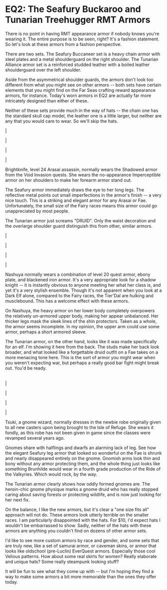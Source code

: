 # EQ2: The Seafury Buckaroo and Tunarian Treehugger RMT Armors

There is no point in having RMT appearance armor if nobody knows you're wearing it. The entire purpose is to be seen, right? It's a fashion statement. So let's look at these armors from a fashion perspective.

There are two sets. The Seafury Buccaneer set is a heavy chain armor with steel plates and a metal shoulderguard on the right shoulder. The Tunarian Alliance armor set is a reinforced studded leather with a boiled leather shoulderguard over the left shoulder.

Aside from the asymmetrical shoulder guards, the armors don't look too different from what you might see on other armors -- both sets have certain elements that you might find on the Far Seas crafting reward appearance armors, for instance. Today's worn armors in EQ2 are actually far more intricately designed than either of these.

Neither of these sets provide much in the way of hats -- the chain one has the standard skull cap model, the leather one is a little larger, but neither are any that you would care to wear. So we'll skip the hats.




| 

 | 

 | 

 |



Brightknife, level 24 Arasai assassin, normally wears the Shadowed armor from the Void Invasion quests. She wears the no-appearance Imperceptible armor on her shoulders to make her forearm armor stand out.

The Seafury armor immediately draws the eye to her long legs. The reflective metal points out small imperfections in the armor's finish -- a very nice touch. This is a striking and elegant armor for any Arasai or Fae. Unfortunately, the small size of the Fairy races means this armor could go unappreciated by most people.

The Tunarian armor just screams "DRUID". Only the waist decoration and the overlarge shoulder guard distinguish this from other, similar armors.




| 

 | 

 | 

 |



Nashuya normally wears a combination of level 20 quest armor, ebony plate, and blackened iron armor. It's a very appropriate look for a shadow knight -- it is instantly obvious to anyone meeting her what her class is, and yet it's a very stylish ensemble. Though it's not apparent when you look at a Dark Elf alone, compared to the Fairy races, the Tier'Dal are hulking and musclebound. This has a welcome effect with these armors.

On Nashuya, the heavy armor on her lower body completely overpowers the relatively un-armored upper body, making her appear unbalanced. Her thicker legs mask the sleek lines of the shin protectors. Taken as a whole, the armor seems incomplete. In my opinion, the upper arm could use some armor, perhaps a short armored sleeve.

The Tunarian armor, on the other hand, looks like it was made specifically for an elf. I'm showing it here from the back. The studs make her back look broader, and what looked like a forgettable druid outfit on a Fae takes on a more menacing tone here. This is the sort of armor you might wear when you weren't expecting war, but perhaps a really good bar fight might break out. You'd be ready.



|  |  |  |
| --- | --- | --- |
| 

 | 

 | 

 |



Tsuki, a gnome wizard, normally dresses in the newbie robe originally given to all new casters upon being brought to the Isle of Refuge. She wears it fondly, as this robe has not been given in game since the classes were revamped several years ago.

Gnomes share with halflings and dwarfs an alarming lack of leg. See how the elegant Seafury leg armor that looked so wonderful on the Fae is shrunk and nearly disappeared entirely on the gnome. Gnomish arms look thin and bony without any armor protecting them, and the whole thing just looks like something Brunhilde would wear in a fourth grade production of the Ride of the Valkyries. Which would rock, by the way.

The Tunarian armor clearly shows how oddly formed gnomes are. The heroin-chic gnome physique marks a gnome druid who has really stopped caring about saving forests or protecting wildlife, and is now just looking for her next fix.

On the balance, I like the new armors, but it's clear a "one size fits all" approach will not do. These armors look utterly terrible on the smaller races. I am particularly disappointed with the hats. For $10, I'd expect hats I wouldn't be embarrassed to show. Sadly, neither of the hats with these armors are anything you couldn't find on dozens of other armor sets.

I'd like to see more custom armors by race and gender, and some sets that are truly new, like a set of samurai armor, or caveman skins, or armor that looks like oldschool (pre-Luclin) EverQuest armors. Especially those cool Velious patterns. How about some real skirts for women? Really elaborate and unique hats? Some really steampunk looking stuff?

It will be fun to see what they come up with -- but I'm hoping they find a way to make some armors a bit more memorable than the ones they offer today.

